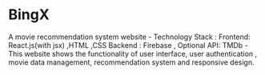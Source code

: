 # BingX
 A movie recommendation system website - Technology Stack : Frontend: React.js(with jsx) ,HTML ,CSS Backend : Firebase , Optional API: TMDb - This website shows the functionality of user interface, user authentication , movie data management, recommendation system and responsive design.
